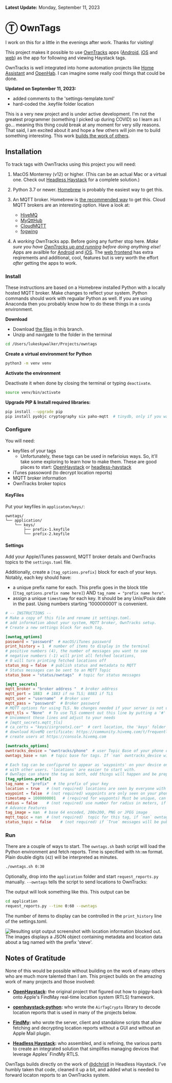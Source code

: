 **Latest Update:** Monday, September 11, 2023

# Ⓣ OwnTags

I work on this for a little in the evenings after work. Thanks for visiting!

This project makes it possible to use [OwnTracks](https://owntracks.org/) apps ([Android](https://play.google.com/store/apps/details?id=org.owntracks.android), [iOS](https://itunes.apple.com/us/app/mqttitude/id692424691?mt=8) and [web](https://github.com/owntracks/frontend)) as the app for following and viewing Haystack tags.

OwnTracks is well integrated into home automation projects like [Home Assistant](https://www.home-assistant.io/integrations/owntracks/) and [OpenHab](https://www.openhab.org/addons/bindings/gpstracker/). I can imagine some really cool things that could be done.

**Updated on September 11, 2023:** 

* added comments to the 'settings-template.toml'
* hard-coded the .keyfile folder location

This is a very new project and is under active development. I'm not the greatest programmer (something I picked up during COVID) so I learn as I go... meaning this thing could break at any moment for very silly reasons. That said, I am excited about it and hope a few others will join me to build something interesting. This work [builds the work of others](https://github.com/mrmay-dev/owntags/tree/dev-client#notes-of-gratitude).

<!-- ![map displaying owntracks features like track lines, heatmaps and  regions](map-features.png "OwnTracks Map Features")

I'm going to use these in some screenshots.
Robots: 33.81411508658622, -117.9209239699076
Light Saber: 33.814089694852186, -117.92266596079212
Luke: 33.8141448100308, -117.92313412450245
X-Wing: 33.814162638077384, -117.92309657349315
-->
## Installation 

To track tags with OwnTracks using this project you will need:

1. MacOS Monterrey (v12) or higher. (This can be an actual Mac or a virtual one. Check out [Headless Haystack](https://github.com/dchristl/headless-haystack) for a complete solution.)

2. Python 3.7 or newer. [Homebrew](https://docs.brew.sh/Homebrew-and-Python) is probably the easiest way to get this.

3. An MQTT broker. Homebrew is [the recommended way](https://mosquitto.org/download/#mac) to get this. Cloud MQTT brokers are an interesting option. Have a look at:
     - [HiveMQ](https://www.hivemq.com/mqtt-cloud-broker/)
     - [MyQttHub](https://myqtthub.com/en)
     - [CloudMQTT](https://www.cloudmqtt.com/)
     - [fogwing](https://www.fogwing.io/)

4. A *working* OwnTracks app. Before going any further stop here. *Make sure you have [OwnTracks up and running](https://owntracks.org/booklet/) before doing anything else!* Apps are availble for [Android](https://play.google.com/store/apps/details?id=org.owntracks.android) and [iOS](https://itunes.apple.com/us/app/mqttitude/id692424691?mt=8). The [web frontend](https://github.com/owntracks/frontend) has extra reqirements and additional, cool, features but is very worth the effort *after* getting the apps to work.

### Install

These instructions are based on a Homebrew installed Python with a locally hosted MQTT broker. Make changes to reflect your system. Python commands should work with regualar Python as well. If you are using Anaconda then you probably know how to do these things in a `conda` environment.

**Download**
- Download [the files](https://github.com/mrmay-dev/owntags/archive/refs/heads/dev-client.zip) in this branch.
- Unzip and navigate to the folder in the terminal

```bash
cd /Users/lukeskywalker/Projects/owntags
```

**Create a virtual environment for Python**

```bash
python3 -m venv venv
```

**Activate the environment**

Deactivate it when done by closing the terminal or typing `deactivate`.

```bash
source venv/bin/activate
```

**Upgrade PIP & Install required libraries:**

```bash
pip install --upgrade pip
pip install pyobjc cryptography six paho-mqtt  # tinydb, only if you want to export locations to this database
``` 

### Configure

You will need:

* keyfiles of your tags
    * Unfortunately, these tags can be used in nefarioius ways. So, it'll take some exploring to learn how to make them. These are good places to start: [OpenHaystack](https://github.com/seemoo-lab/openhaystack/tree/main/Firmware/ESP32#deploy-the-firmware) or [headless-haystack](https://github.com/dchristl/headless-haystack/tree/main/firmware/ESP32)
* iTunes passoword (to decrypt location reports)
* MQTT broker information
* OwnTracks broker topics

#### KeyFiles

Put your keyfiles in `applicaton/keys/`:

```text
owntags/
└── application/
    └── keys/
        ├── prefix-1.keyfile
        └── prefix-2.keyfile
```

#### Settings

Add your Apple/iTunes password, MQTT broker details and OwnTracks topics to the `settings.toml` file.

Additionally, create a `[tag_options.prefix]` block for each of your keys. Notably, each key should have:

- a unique prefix name for each. This prefix goes in the block title (`[tag_options.prefix name here]`) AND `tag_name = "prefix name here"`.
- assign a unique `timestamp` for each key. It should be any Unix/Posix date in the past. Using numbers starting '1000000001' is convenient.

```toml
# -- INSTRUCTIONS --
# Make a copy of this file and rename it settings.toml.
# add information about your system, MQTT broker, OwnTracks setup.
# Create a new settings block for each tag. 

[owntag_options]
password = "password"  # macOS/iTunes password
print_history = 1  # number of items to display in the terminal
# positive numbers (4), the number of messages you want to see
# negative numbers (-1) will print all fetched locations,
# 0 will turn printing fetched locations off
status_msg = false  # publish status and metadata to MQTT
# Status messages can be sent to an MQTT Topic
status_base = "status/owntags"  # topic for status messages

[mqtt_secrets]
mqtt_broker = "broker address "  # broker address
mqtt_port = 1883  # 1883 if no TLS; 8883 if TLS
mqtt_user = "username"  # Broker user
mqtt_pass = "password"  # Broker password
# MQTT options for using TLS. No changes needed if your server is not using TLS.
mqtt_tls = "None"  # To use TLS comment out this line by putting a '#' in front of it.
# Uncomment these lines and adjust to your needs
# [mqtt_secrets.mqtt_tls]
# ca_certs = "keys/isrgrootx1.cer"  # cert location, the 'keys' folder is a good place
# download HiveMQ certificate: https://community.hivemq.com/t/frequently-asked-questions/514
# create users at https://console.hivemq.com

[owntracks_options]
owntracks_device = "owntracks/phone"  # user Topic Base of your phone or device with owntracks, used for waypoints
owntags_base = nan  # topic base for tags. If `nan` owntracks_device will be used.

# Each tag can be configured to appear as 'waypoints' on your device only, or as 'locations' that are shared
# with other users. 'locations' are easier to start with.
# OwnTags can share the tag as both, odd things will happen and be prepared for some challenges.
[tag_options.prefix]
tag_name = "prefix"  # the prefix of your key
location = true   # (not required) locations are seen by everyone with access to the topic (they act like users)
waypoint = false  # (not required) waypoints are only seen on your phone (or device)
timestamp = 1000000001   # (required for wayponts) Must be unique, can be any past Unix/Posix timestamp.
radius = false    # (not required) use number for radius in meters, if `false` turn off, if `true` use confidence
# Advance Features
tag_image = nan  # base 64 encoded, 200x200, PNG or JPEG image
mqtt_topic = nan  # (not required)  topic for this tag, if `nan` owntags_base will be used
status_topic = false    # (not required) if `True` messages will be published to `status_base`/prefix
```

### Run
There are a couple of ways to start. The `owntags.sh` bash script will load the Python environment and fetch reports. Time is specified with `hh:mm` format. Plain double digits (`42`) will be interpreted as minutes.

```bash
./owntags.sh 0:30
```

Optionally, drop into the `application` folder and start `request_reports.py` manually. `--owntags` tells the script to send locations to OwnTracks:

The output will look something like this. This output can be 

```bash
cd application
request_reports.py --time 0:60 --owntags
```

The number of items to display can be controlled in the `print_history` line of the settings.toml.

![Resulting sript output screenshot with location information blocked out. The images displays a JSON object containing metadata and location data about a tag named with the prefix 'steve'.](output.jpeg)
 
## Notes of Gratitude

None of this would be possible without building on the work of many others who are much more talented than I am. This project builds on the amazing work of many projects and those involved:

- **[OpenHaystack](https://github.com/seemoo-lab/openhaystack):** the original project that figured out how to piggy-back onto Apple's FindMay real-time location system (RTLS) framework.

- **[openhaystack-python](https://github.com/hatomist/openhaystack-python):** who wrote the `AirTagCrypto` library to decode location reports that is used in many of the projects below.

- **[FindMy](https://github.com/biemster/FindMy):** who wrote the server, client and standalone scripts that allow fetching and decrypting location reports without a GUI and without an Apple Mail plugin.

- **[Headless Haystack](https://github.com/dchristl/headless-haystack):** who assembled, and is refining, the various parts to create an integrated solution that simplifies managing devices that leverage Apples' FindMy RTLS.

OwnTags builds directly on the work of [@dchristl](https://github.com/dchristl) in Headless Haystack. I've humbly taken that code, cleaned it up a bit, and added what is needed to forward locaton reports to an OwnTracks system.
